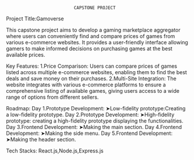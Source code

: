                               CAPSTONE PROJECT

Project Title:Gamoverse

This capstone project aims to develop a gaming marketplace aggregator where users can conveniently find and compare prices of games from various e-commerce websites. It provides a user-friendly interface allowing gamers to make informed decisions on purchasing games at the best available prices.

Key Features:
1.Price Comparison: Users can compare prices of games listed across multiple e-commerce websites, enabling them to find the best deals and save money on their purchases.
2.Multi-Site Integration: The website integrates with various e-commerce platforms to ensure a comprehensive listing of available games, giving users access to a wide range of options from different sellers.


Roadmap:
Day 1.Prototype Development:
➤Low-fidelity prototype:Creating a low-fidelity prototype.
Day 2.Prototype Development:
➤High-fidelity prototype: creating a high-fidelity prototype displaying the functionalities.
Day 3.Frontend Development:
➤Making the main section.
Day 4.Frontend Development:
➤Making the side menu.
Day 5.Frontend Development:
➤Making the header section.


Tech Stacks:
React.js,Node.js,Express.js
